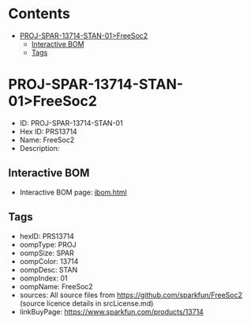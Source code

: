 



Contents
========

* [PROJ-SPAR-13714-STAN-01>FreeSoc2](#proj-spar-13714-stan-01freesoc2)
	* [Interactive BOM](#interactive-bom)
	* [Tags](#tags)

# PROJ-SPAR-13714-STAN-01>FreeSoc2

- ID: PROJ-SPAR-13714-STAN-01
- Hex ID: PRS13714
- Name: FreeSoc2
- Description: 

## Interactive BOM

- Interactive BOM page: [ibom.html](kicad/bom/ibom.html)

## Tags

- hexID: PRS13714
- oompType: PROJ
- oompSize: SPAR
- oompColor: 13714
- oompDesc: STAN
- oompIndex: 01
- oompName: FreeSoc2
- sources: All source files from https://github.com/sparkfun/FreeSoc2 (source licence details in srcLicense.md)
- linkBuyPage: https://www.sparkfun.com/products/13714
